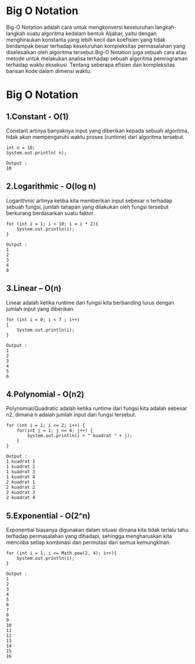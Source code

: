 # Big O Notation
Big-O Notation adalah cara untuk mengkonversi keseluruhan langkah-langkah suatu algoritma kedalam bentuk Aljabar, yaitu dengan menghiraukan konstanta yang lebih kecil dan koefisien yang tidak berdampak besar terhadap keseluruhan kompleksitas permasalahan yang diselesaikan oleh algoritma tersebut.Big-O Notation juga sebuah cara atau metode untuk melakukan analisa terhadap sebuah algoritma pemrograman terhadap waktu eksekusi. Tentang seberapa efisien dan kompleksitas barisan kode dalam dimensi waktu.
# **Big O Notation**
1.Constant - O(1)
---
Constant artinya banyaknya input yang diberikan kepada sebuah algoritma, tidak akan mempengaruhi waktu proses (runtime) dari algoritma tersebut.
```
int n = 10;
System.out.println( n);
```
```
Output :
10
```
2.Logarithmic - O(log n)
---
Logarithmic  artinya ketika kita memberikan input sebesar n terhadap sebuah fungsi, jumlah tahapan yang dilakukan oleh fungsi tersebut berkurang berdasarkan suatu faktor.
```
for (int i = 1; i < 10; i = i * 2){
    System.out.println(i);
}
```
```
Output :
1
2
3
4
8
```
3.Linear – O(n)
---
Linear  adalah ketika runtime dari fungsi kita berbanding lurus dengan jumlah input yang diberikan.
```
for (int i = 0; i < 7 ; i++) 
{
    System.out.println(i);
}
```
```
Output :
1
2
3
4
5
6
```
4.Polynomial - O(n2)
---
Polynomial/Quadratic adalah ketika runtime dari fungsi kita adalah sebesar n2, dimana n adalah jumlah input dari fungsi tersebut.
```
for (int i = 1; i <= 2; i++) {
    for(int j = 1; j <= 4; j++) {
        System.out.println(i + " kuadrat " + j);
    }
}
```
```
Output :
1 kuadrat 1
1 kuadrat 2
1 kuadrat 3
1 kuadrat 4
2 kuadrat 1
2 kuadrat 2
2 kuadrat 3
2 kuadrat 4
```
5.Exponential - O(2^n)
---
Exponential biasanya digunakan dalam situasi dimana kita tidak terlalu tahu terhadap permasalahan yang dihadapi, sehingga mengharuskan kita mencoba setiap kombinasi dan permutasi dari semua kemungkinan.
```
for (int i = 1; i <= Math.pow(2, 4); i++){
    System.out.println(i);
}
```
```
Output :
1
2
3
4
5
6
7
8
9
10
11
12
13
14
15
16
```
